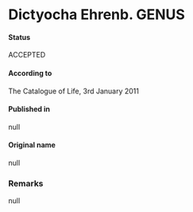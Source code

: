 Dictyocha Ehrenb. GENUS
=======

#### Status
ACCEPTED

#### According to
The Catalogue of Life, 3rd January 2011

#### Published in
null

#### Original name
null

### Remarks
null